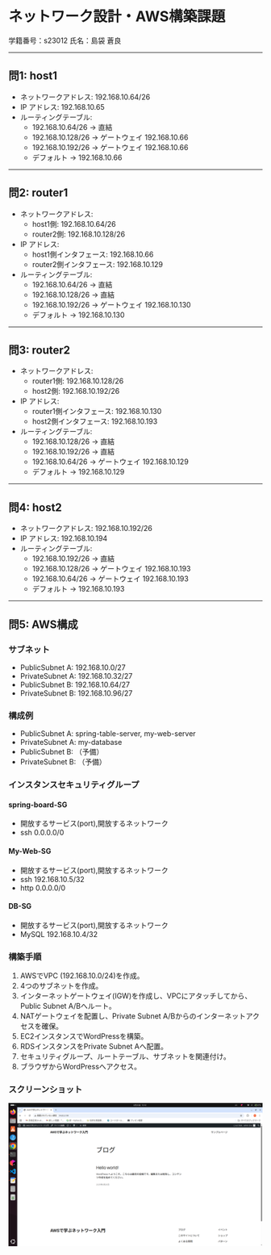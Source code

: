 # ネットワーク設計・AWS構築課題
学籍番号：s23012
氏名：島袋 蒼良

---

## 問1: host1
- ネットワークアドレス: 192.168.10.64/26
- IP アドレス: 192.168.10.65
- ルーティングテーブル:
    - 192.168.10.64/26 -> 直結
    - 192.168.10.128/26 -> ゲートウェイ 192.168.10.66
    - 192.168.10.192/26 -> ゲートウェイ 192.168.10.66
    - デフォルト -> 192.168.10.66

---

## 問2: router1
- ネットワークアドレス:
    - host1側: 192.168.10.64/26
    - router2側: 192.168.10.128/26
- IP アドレス:
    - host1側インタフェース: 192.168.10.66
    - router2側インタフェース: 192.168.10.129
- ルーティングテーブル:
    - 192.168.10.64/26 -> 直結
    - 192.168.10.128/26 -> 直結
    - 192.168.10.192/26 -> ゲートウェイ 192.168.10.130
    - デフォルト -> 192.168.10.130

---

## 問3: router2
- ネットワークアドレス:
    - router1側: 192.168.10.128/26
    - host2側: 192.168.10.192/26
- IP アドレス:
    - router1側インタフェース: 192.168.10.130
    - host2側インタフェース: 192.168.10.193
- ルーティングテーブル:
    - 192.168.10.128/26 -> 直結
    - 192.168.10.192/26 -> 直結
    - 192.168.10.64/26 -> ゲートウェイ 192.168.10.129
    - デフォルト -> 192.168.10.129

---

## 問4: host2
- ネットワークアドレス: 192.168.10.192/26
- IP アドレス: 192.168.10.194
- ルーティングテーブル:
    - 192.168.10.192/26 -> 直結
    - 192.168.10.128/26 -> ゲートウェイ 192.168.10.193
    - 192.168.10.64/26 -> ゲートウェイ 192.168.10.193
    - デフォルト -> 192.168.10.193

---

## 問5: AWS構成
### サブネット
- PublicSubnet A: 192.168.10.0/27
- PrivateSubnet A: 192.168.10.32/27
- PublicSubnet B: 192.168.10.64/27
- PrivateSubnet B: 192.168.10.96/27

### 構成例
- PublicSubnet A: spring-table-server, my-web-server
- PrivateSubnet A: my-database
- PublicSubnet B: （予備）
- PrivateSubnet B: （予備）

### インスタンスセキュリティグループ

#### spring-board-SG

- 開放するサービス(port),開放するネットワーク
- ssh 0.0.0.0/0
#### My-Web-SG

- 開放するサービス(port),開放するネットワーク 
- ssh 192.168.10.5/32
- http    0.0.0.0/0
#### DB-SG

- 開放するサービス(port),開放するネットワーク 
- MySQL 192.168.10.4/32

### 構築手順
1. AWSでVPC (192.168.10.0/24)を作成。
2. 4つのサブネットを作成。
3. インターネットゲートウェイ(IGW)を作成し、VPCにアタッチしてから、Public Subnet A/Bへルート。
4. NATゲートウェイを配置し、Private Subnet A/Bからのインターネットアクセスを確保。
5. EC2インスタンスでWordPressを構築。
6. RDSインスタンスをPrivate Subnet Aへ配置。
7. セキュリティグループ、ルートテーブル、サブネットを関連付け。
8. ブラウザからWordPressへアクセス。

### スクリーンショット
![WordPress画面](photo/s23012.png)


